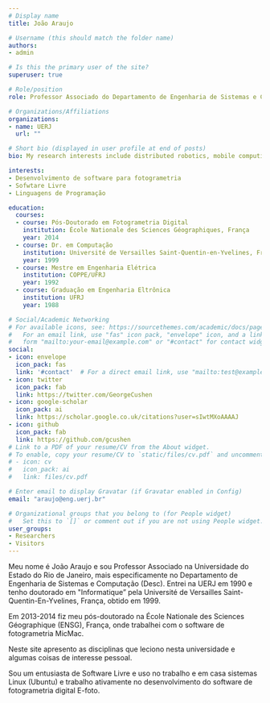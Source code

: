 ```yaml
---
# Display name
title: João Araujo

# Username (this should match the folder name)
authors:
- admin

# Is this the primary user of the site?
superuser: true

# Role/position
role: Professor Associado do Departamento de Engenharia de Sistemas e Computação

# Organizations/Affiliations
organizations:
- name: UERJ
  url: ""

# Short bio (displayed in user profile at end of posts)
bio: My research interests include distributed robotics, mobile computing and programmable matter.

interests:
- Desenvolvimento de software para fotogrametria
- Sofwtare Livre
- Linguagens de Programação

education:
  courses:
  - course: Pós-Doutorado em Fotogrametria Digital
    institution: École Nationale des Sciences Géographiques, França
    year: 2014
  - course: Dr. em Computação
    institution: Université de Versailles Saint-Quentin-en-Yvelines, França
    year: 1999
  - course: Mestre em Engenharia Elétrica
    institution: COPPE/UFRJ
    year: 1992
  - course: Graduação em Engenharia Eltrônica
    institution: UFRJ
    year: 1988

# Social/Academic Networking
# For available icons, see: https://sourcethemes.com/academic/docs/page-builder/#icons
#   For an email link, use "fas" icon pack, "envelope" icon, and a link in the
#   form "mailto:your-email@example.com" or "#contact" for contact widget.
social:
- icon: envelope
  icon_pack: fas
  link: '#contact'  # For a direct email link, use "mailto:test@example.org".
- icon: twitter
  icon_pack: fab
  link: https://twitter.com/GeorgeCushen
- icon: google-scholar
  icon_pack: ai
  link: https://scholar.google.co.uk/citations?user=sIwtMXoAAAAJ
- icon: github
  icon_pack: fab
  link: https://github.com/gcushen
# Link to a PDF of your resume/CV from the About widget.
# To enable, copy your resume/CV to `static/files/cv.pdf` and uncomment the lines below.
# - icon: cv
#   icon_pack: ai
#   link: files/cv.pdf

# Enter email to display Gravatar (if Gravatar enabled in Config)
email: "araujo@eng.uerj.br"

# Organizational groups that you belong to (for People widget)
#   Set this to `[]` or comment out if you are not using People widget.
user_groups:
- Researchers
- Visitors
---
```


Meu nome é João Araujo e sou Professor Associado na Universidade do Estado do Rio de Janeiro, mais especificamente no Departamento de Engenharia de Sistemas e Computação (Desc). Entrei na UERJ em 1990 e tenho doutorado em "Informatique” pela Université de Versailles Saint-Quentin-En-Yvelines, França, obtido em 1999.

Em 2013-2014 fiz meu pós-doutorado na École Nationale des Sciences Géographique (ENSG), França, onde trabalhei com o software de fotogrametria MicMac.

Neste site apresento as disciplinas que leciono nesta universidade e algumas coisas de interesse pessoal.

Sou um entusiasta de Software Livre e uso no trabalho e em casa sistemas Linux (Ubuntu) e trabalho ativamente no desenvolvimento do software de fotogrametria digital E-foto.
